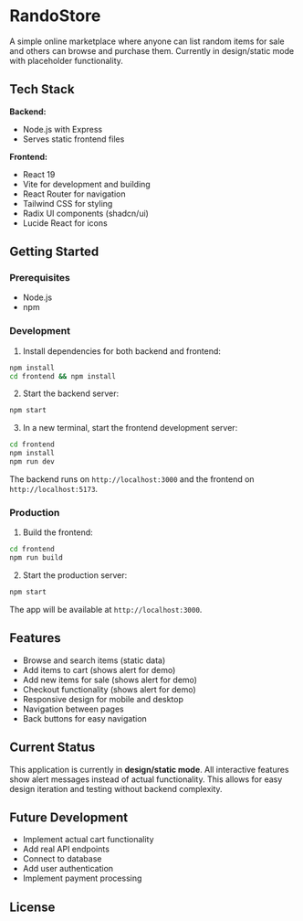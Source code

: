 # RandoStore

A simple online marketplace where anyone can list random items for sale and others can browse and purchase them. Currently in design/static mode with placeholder functionality.

## Tech Stack

**Backend:**

- Node.js with Express
- Serves static frontend files

**Frontend:**

- React 19
- Vite for development and building
- React Router for navigation
- Tailwind CSS for styling
- Radix UI components (shadcn/ui)
- Lucide React for icons

## Getting Started

### Prerequisites

- Node.js
- npm

### Development

1. Install dependencies for both backend and frontend:

```bash
npm install
cd frontend && npm install
```

2. Start the backend server:

```bash
npm start
```

3. In a new terminal, start the frontend development server:

```bash
cd frontend
npm install
npm run dev
```

The backend runs on `http://localhost:3000` and the frontend on `http://localhost:5173`.

### Production

1. Build the frontend:

```bash
cd frontend
npm run build
```

2. Start the production server:

```bash
npm start
```

The app will be available at `http://localhost:3000`.

## Features

- Browse and search items (static data)
- Add items to cart (shows alert for demo)
- Add new items for sale (shows alert for demo)
- Checkout functionality (shows alert for demo)
- Responsive design for mobile and desktop
- Navigation between pages
- Back buttons for easy navigation

## Current Status

This application is currently in **design/static mode**. All interactive features show alert messages instead of actual functionality. This allows for easy design iteration and testing without backend complexity.

## Future Development

- Implement actual cart functionality
- Add real API endpoints
- Connect to database
- Add user authentication
- Implement payment processing

## License
